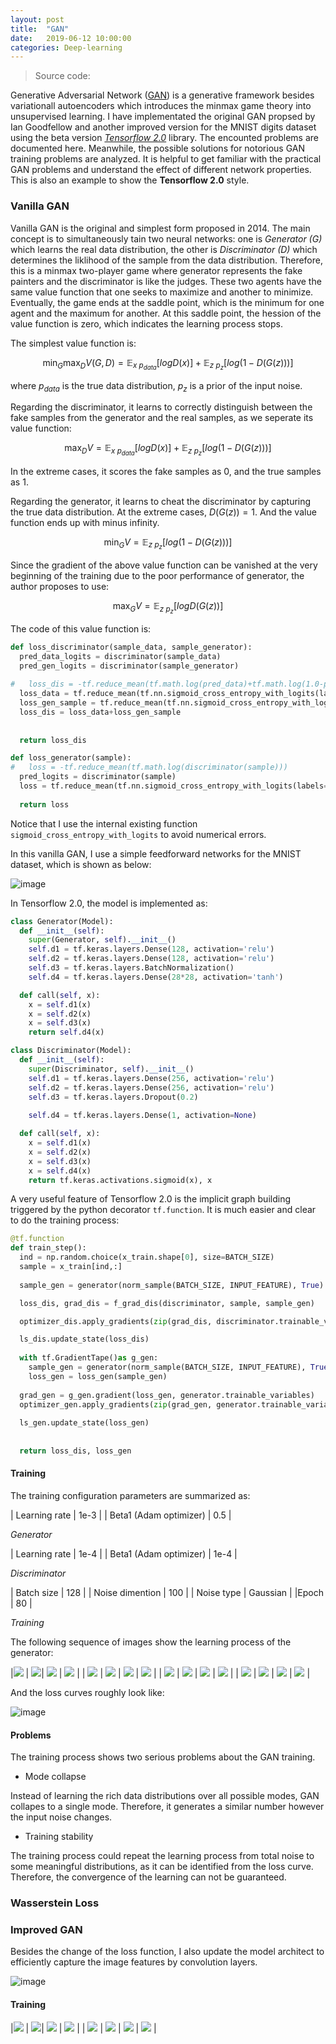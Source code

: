 ```yaml
---
layout: post
title:  "GAN"
date:   2019-06-12 10:00:00
categories: Deep-learning
---
```


> Source code: [<span style="color:green" class="fab fa-github"></span>](https://github.com/BingyuZhou/GAN)


Generative Adversarial Network ([GAN](https://papers.nips.cc/paper/5423-generative-adversarial-nets.pdf)) is a generative framework besides variationall autoencoders which introduces the minmax game theory into unsupervised learning. I have implementated the original GAN propsed by Ian Goodfellow and another improved version for the MNIST digits dataset using the beta version *[Tensorflow 2.0](https://www.tensorflow.org/beta/guide/effective_tf2)* library. The encounted problems are documented here. Meanwhile, the possible solutions for notorious GAN training problems are analyzed. It is helpful to get familiar with the practical GAN problems and understand the effect of different network properties. This is also an example to show the **Tensorflow 2.0** style.

### Vanilla GAN

Vanilla GAN is the original and simplest form proposed in 2014. The main concept is to simultaneously tain two neural networks: one is *Generator (G)* which learns the real data distribution, the other is *Discriminator (D)* which determines the liklihood of the sample from the data distribution. Therefore, this is a minmax two-player game where generator represents the fake painters and the discriminator is like the judges. These two agents have the same value function that one seeks to maximize and another to minimize. Eventually, the game ends at the saddle point, which is the minimum for one agent and the maximum for another. At this saddle point, the hession of the value function is zero, which indicates the learning process stops.

The simplest value function is:

$$
\min_G \max_D V(G, D) = \mathbb{E}_{x ~ p_{data}}[log D(x)] + \mathbb{E}_{z ~ p_z}[log (1-D(G(z)))]
$$

where $p_{data}$ is the true data distribution, $p_z$ is a prior of the input noise. 

Regarding the discriminator, it learns to correctly distinguish between the fake samples from the generator and the real samples, as we seperate its value function:

$$
\max_D V = \mathbb{E}_{x ~ p_{data}}[log D(x)] + \mathbb{E}_{z ~ p_z}[log (1-D(G(z)))]
$$

In the extreme cases, it scores the fake samples as 0, and the true samples as 1.

Regarding the generator, it learns to cheat the discriminator by capturing the true data distribution. At the extreme cases, $D(G(z)) = 1$. And the value function ends up with minus infinity. 

$$
\min_G V = \mathbb{E}_{z ~ p_z}[log (1-D(G(z)))]
$$

Since the gradient of the above value function can be vanished at the very beginning of the training due to the poor performance of generator, the author proposes to use:

$$
\max_G V = \mathbb{E}_{z ~ p_z}[log D(G(z))]
$$

The code of this value function is:
```python
def loss_discriminator(sample_data, sample_generator):
  pred_data_logits = discriminator(sample_data)
  pred_gen_logits = discriminator(sample_generator)
  
#   loss_dis = -tf.reduce_mean(tf.math.log(pred_data)+tf.math.log(1.0-pred_generator))
  loss_data = tf.reduce_mean(tf.nn.sigmoid_cross_entropy_with_logits(labels=tf.ones_like(pred_data_logits), logits=pred_data_logits))
  loss_gen_sample = tf.reduce_mean(tf.nn.sigmoid_cross_entropy_with_logits(labels=tf.zeros_like(pred_gen_logits), logits=pred_gen_logits))
  loss_dis = loss_data+loss_gen_sample
  
  
  return loss_dis

def loss_generator(sample):
#   loss = -tf.reduce_mean(tf.math.log(discriminator(sample)))
  pred_logits = discriminator(sample)
  loss = tf.reduce_mean(tf.nn.sigmoid_cross_entropy_with_logits(labels=tf.ones_like(pred_logits), logits=pred_logits))
  
  return loss
```

Notice that I use the internal existing function ```sigmoid_cross_entropy_with_logits``` to avoid numerical errors.

In this vanilla GAN, I use a simple feedforward networks for the MNIST dataset, which is shown as below:

![image](/assets/GAN.svg)

In Tensorflow 2.0, the model is implemented as:

```python
class Generator(Model):
  def __init__(self):
    super(Generator, self).__init__()
    self.d1 = tf.keras.layers.Dense(128, activation='relu')
    self.d2 = tf.keras.layers.Dense(128, activation='relu')
    self.d3 = tf.keras.layers.BatchNormalization()
    self.d4 = tf.keras.layers.Dense(28*28, activation='tanh')

  def call(self, x):
    x = self.d1(x)
    x = self.d2(x)
    x = self.d3(x)
    return self.d4(x)

class Discriminator(Model):
  def __init__(self):
    super(Discriminator, self).__init__()
    self.d1 = tf.keras.layers.Dense(256, activation='relu')
    self.d2 = tf.keras.layers.Dense(256, activation='relu')
    self.d3 = tf.keras.layers.Dropout(0.2)
    
    self.d4 = tf.keras.layers.Dense(1, activation=None)

  def call(self, x):
    x = self.d1(x)
    x = self.d2(x)
    x = self.d3(x)
    x = self.d4(x)
    return tf.keras.activations.sigmoid(x), x
```

A very useful feature of Tensorflow 2.0 is the implicit graph building triggered by the python decorator ```tf.function```. It is much easier and clear to do the training process:

```python 
@tf.function
def train_step():
  ind = np.random.choice(x_train.shape[0], size=BATCH_SIZE)
  sample = x_train[ind,:]
  
  sample_gen = generator(norm_sample(BATCH_SIZE, INPUT_FEATURE), True)

  loss_dis, grad_dis = f_grad_dis(discriminator, sample, sample_gen)

  optimizer_dis.apply_gradients(zip(grad_dis, discriminator.trainable_variables))

  ls_dis.update_state(loss_dis)
   
  with tf.GradientTape()as g_gen:
    sample_gen = generator(norm_sample(BATCH_SIZE, INPUT_FEATURE), True)
    loss_gen = loss_gen(sample_gen)
  
  grad_gen = g_gen.gradient(loss_gen, generator.trainable_variables)
  optimizer_gen.apply_gradients(zip(grad_gen, generator.trainable_variables))
  
  ls_gen.update_state(loss_gen)
  
  
  return loss_dis, loss_gen
  ```
#### Training 

The training configuration parameters are summarized as:

| Learning rate | 1e-3 |
| Beta1 (Adam optimizer) | 0.5 |

*Generator*

| Learning rate | 1e-4 |
| Beta1 (Adam optimizer) | 1e-4 |

*Discriminator*

| Batch size | 128 |
| Noise dimention | 100 |
| Noise type | Gaussian |
|Epoch | 80 |

*Training*

The following sequence of images show the learning process of the generator:


|![](/assets/gan/vanilla/1.png)  |   ![](/assets/gan/vanilla/2.png)| ![](/assets/gan/vanilla/3.png) | ![](/assets/gan/vanilla/4.png) |
| ![](/assets/gan/vanilla/5.png) | ![](/assets/gan/vanilla/6.png) | ![](/assets/gan/vanilla/7.png) | ![](/assets/gan/vanilla/8.png) |
| ![](/assets/gan/vanilla/9.png) | ![](/assets/gan/vanilla/10.png) | ![](/assets/gan/vanilla/11.png) | ![](/assets/gan/vanilla/12.png) |
| ![](/assets/gan/vanilla/13.png) | ![](/assets/gan/vanilla/14.png) | ![](/assets/gan/vanilla/15.png) | ![](/assets/gan/vanilla/16.png) |

And the loss curves roughly look like:

![image](/assets/gan/vanilla/Loss.svg)


#### Problems

The training process shows two serious problems about the GAN training.

- Mode collapse

Instead of learning the rich data distributions over all possible modes, GAN collapes to a single mode. Therefore, it generates a similar number however the input noise changes.

- Training stability

The training process could repeat the learning process from total noise to some meaningful distributions, as it can be identified from the loss curve. Therefore, the convergence of the learning can not be guaranteed.

### Wasserstein Loss



### Improved GAN

Besides the change of the loss function, I also update the model architect to efficiently capture the image features by convolution layers.

![image](/assets/gan/wassa/gan.svg)

#### Training

|![](/assets/gan/wassa/1.png)  |   ![](/assets/gan/wassa/2.png)| ![](/assets/gan/wassa/3.png) | ![](/assets/gan/wassa/4.png) |
| ![](/assets/gan/wassa/5.png) | ![](/assets/gan/wassa/6.png) | ![](/assets/gan/wassa/7.png) | ![](/assets/gan/wassa/8.png) |


